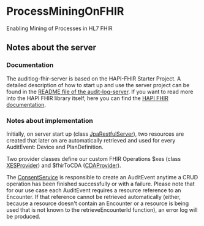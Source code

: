 # ProcessMiningOnFHIR
Enabling Mining of Processes in HL7 FHIR

## Notes about the server

### Documentation
The auditlog-fhir-server is based on the HAPI-FHIR Starter Project. A detailed description of how to start up and use the server project can be found in the [README file of the audit-log-server](https://github.com/FHOOEAIST/ProcessMiningOnFHIR/blob/master/auditlog-fhir-server/README.md). If you want to read more into the HAPI FHIR library itself, here you can find the [HAPI FHIR documentation](https://hapifhir.io/).

### Notes about implementation
Initially, on server start up (class [JpaRestfulServer](https://github.com/FHOOEAIST/ProcessMiningOnFHIR/blob/master/auditlog-fhir-server/src/main/java/ca/uhn/fhir/jpa/starter/JpaRestfulServer.java)), two resources are created that later on are automatically retrieved and used for every AuditEvent: Device and PlanDefinition.

Two provider classes define our custom FHIR Operations $xes (class [XESProvider](https://github.com/FHOOEAIST/ProcessMiningOnFHIR/blob/master/auditlog-fhir-server/src/main/java/ca/uhn/fhir/jpa/starter/XESProvider.java)) and $fhirToCDA ([CDAProvider](https://github.com/FHOOEAIST/ProcessMiningOnFHIR/blob/master/auditlog-fhir-server/src/main/java/ca/uhn/fhir/jpa/starter/CDAProvider.java)).

The [ConsentService](https://github.com/FHOOEAIST/ProcessMiningOnFHIR/blob/master/auditlog-fhir-server/src/main/java/ca/uhn/fhir/jpa/starter/MyConsentService.java) is responsible to create an AuditEvent anytime a CRUD operation has been finished successfully or with a failure. Please note that for our use case each AuditEvent requires a resource reference to an Encounter. If that reference cannot be retrieved automatically (either, because a resource doesn't contain an Encounter or a resource is being used that is not known to the retrieveEncounterId function), an error log will be produced.
